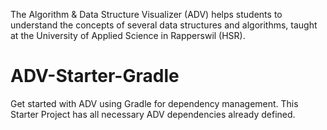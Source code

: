 The Algorithm & Data Structure Visualizer (ADV) helps students to understand the concepts of several data structures and algorithms, taught at the University of Applied Science in Rapperswil (HSR).

# ADV-Starter-Gradle
Get started with ADV using Gradle for dependency management. This Starter Project has all necessary ADV dependencies already defined.
